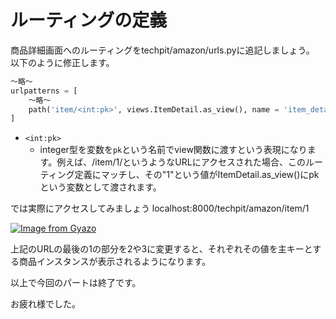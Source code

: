 # ルーティングの定義

商品詳細画面へのルーティングをtechpit/amazon/urls.pyに追記しましょう。
以下のように修正します。

```py
〜略〜
urlpatterns = [
    〜略〜
    path('item/<int:pk>', views.ItemDetail.as_view(), name = 'item_detail'), # 追加
]
```

* `<int:pk>`
  * integer型を変数を`pk`という名前でview関数に渡すという表現になります。例えば、/item/1/というようなURLにアクセスされた場合、このルーティング定義にマッチし、その"1"という値がItemDetail.as_view()にpkという変数として渡されます。

では実際にアクセスしてみましょう
localhost:8000/techpit/amazon/item/1

[![Image from Gyazo](https://i.gyazo.com/6cc9323179ebee1bf5a9d5e440eb6ab6.png)](https://gyazo.com/6cc9323179ebee1bf5a9d5e440eb6ab6)

上記のURLの最後の1の部分を2や3に変更すると、それぞれその値を主キーとする商品インスタンスが表示されるようになります。

以上で今回のパートは終了です。

お疲れ様でした。